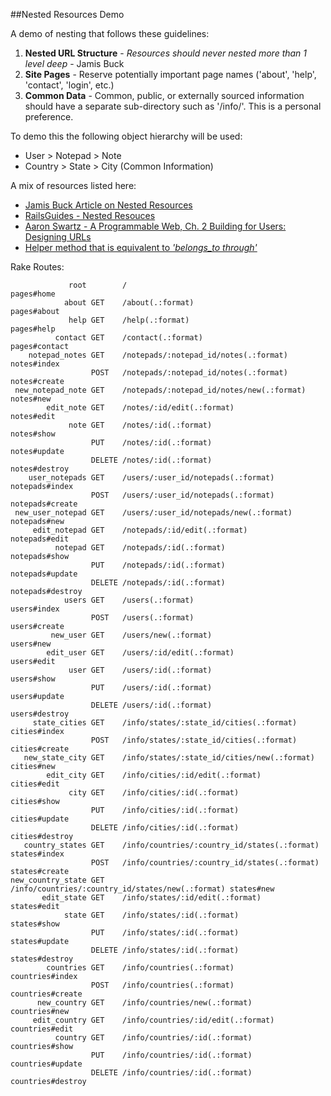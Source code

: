 ##Nested Resources Demo

A demo of nesting that follows these guidelines:

1. **Nested URL Structure** - *Resources should never nested more than 1 level deep* - Jamis Buck
2. **Site Pages** - Reserve potentially important page names ('about', 'help', 'contact', 'login', etc.)
3. **Common Data** - Common, public, or externally sourced information should have a separate sub-directory such as '/info/'.  This is a personal preference.

To demo this the following object hierarchy will be used:

- User > Notepad > Note
- Country > State > City (Common Information)


A mix of resources listed here:

- [Jamis Buck Article on Nested Resources](http://weblog.jamisbuck.org/2007/2/5/nesting-resources)
- [RailsGuides - Nested Resouces](http://guides.rubyonrails.org/routing.html#nested-resources)
- [Aaron Swartz - A Programmable Web, Ch. 2 Building for Users: Designing URLs](http://www.morganclaypool.com/doi/abs/10.2200/S00481ED1V01Y201302WBE005)
- [Helper method that is equivalent to *'belongs_to through'*](http://stackoverflow.com/a/7835634)

Rake Routes:

                 root        /                                                pages#home
                about GET    /about(.:format)                                 pages#about
                 help GET    /help(.:format)                                  pages#help
              contact GET    /contact(.:format)                               pages#contact
        notepad_notes GET    /notepads/:notepad_id/notes(.:format)            notes#index
                      POST   /notepads/:notepad_id/notes(.:format)            notes#create
     new_notepad_note GET    /notepads/:notepad_id/notes/new(.:format)        notes#new
            edit_note GET    /notes/:id/edit(.:format)                        notes#edit
                 note GET    /notes/:id(.:format)                             notes#show
                      PUT    /notes/:id(.:format)                             notes#update
                      DELETE /notes/:id(.:format)                             notes#destroy
        user_notepads GET    /users/:user_id/notepads(.:format)               notepads#index
                      POST   /users/:user_id/notepads(.:format)               notepads#create
     new_user_notepad GET    /users/:user_id/notepads/new(.:format)           notepads#new
         edit_notepad GET    /notepads/:id/edit(.:format)                     notepads#edit
              notepad GET    /notepads/:id(.:format)                          notepads#show
                      PUT    /notepads/:id(.:format)                          notepads#update
                      DELETE /notepads/:id(.:format)                          notepads#destroy
                users GET    /users(.:format)                                 users#index
                      POST   /users(.:format)                                 users#create
             new_user GET    /users/new(.:format)                             users#new
            edit_user GET    /users/:id/edit(.:format)                        users#edit
                 user GET    /users/:id(.:format)                             users#show
                      PUT    /users/:id(.:format)                             users#update
                      DELETE /users/:id(.:format)                             users#destroy
         state_cities GET    /info/states/:state_id/cities(.:format)          cities#index
                      POST   /info/states/:state_id/cities(.:format)          cities#create
       new_state_city GET    /info/states/:state_id/cities/new(.:format)      cities#new
            edit_city GET    /info/cities/:id/edit(.:format)                  cities#edit
                 city GET    /info/cities/:id(.:format)                       cities#show
                      PUT    /info/cities/:id(.:format)                       cities#update
                      DELETE /info/cities/:id(.:format)                       cities#destroy
       country_states GET    /info/countries/:country_id/states(.:format)     states#index
                      POST   /info/countries/:country_id/states(.:format)     states#create
    new_country_state GET    /info/countries/:country_id/states/new(.:format) states#new
           edit_state GET    /info/states/:id/edit(.:format)                  states#edit
                state GET    /info/states/:id(.:format)                       states#show
                      PUT    /info/states/:id(.:format)                       states#update
                      DELETE /info/states/:id(.:format)                       states#destroy
            countries GET    /info/countries(.:format)                        countries#index
                      POST   /info/countries(.:format)                        countries#create
          new_country GET    /info/countries/new(.:format)                    countries#new
         edit_country GET    /info/countries/:id/edit(.:format)               countries#edit
              country GET    /info/countries/:id(.:format)                    countries#show
                      PUT    /info/countries/:id(.:format)                    countries#update
                      DELETE /info/countries/:id(.:format)                    countries#destroy